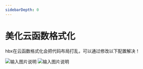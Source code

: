 ```yaml
---
sidebarDepth: 0
---
```


# 美化云函数格式化

hbx在云函数格式化会把代码布局打乱，可以通过修改以下配置解决！

![输入图片说明](https://vkceyugu.cdn.bspapp.com/VKCEYUGU-cf0c5e69-620c-4f3c-84ab-f4619262939f/7c6915aa-71bf-48ae-8829-556ae0499989.png "在这里输入图片标题")
![输入图片说明](https://vkceyugu.cdn.bspapp.com/VKCEYUGU-cf0c5e69-620c-4f3c-84ab-f4619262939f/e15a2778-ae8d-4d79-813e-431a32bdb5a5.png "在这里输入图片标题")
 
